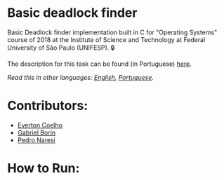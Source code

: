 # Basic deadlock finder
Basic Deadlock finder implementation built in C for "Operating Systems" course of 2018 at the Institute of Science and Technology at Federal University of São Paulo (UNIFESP). 🔒

The description for this task can be found (in Portuguese) [here](relatorio-arduino-sistemas-embarcados-pedro-naresi.pdf).

*Read this in other languages: [English](README.md), [Portuguese](README.pt-BR.md).*


# Contributors:
- [Everton Coelho](https://github.com/evcoelho)
- [Gabriel Borin](https://github.com/GaBorin)
- [Pedro Naresi](https://github.com/pedronaresi)

# How to Run:
